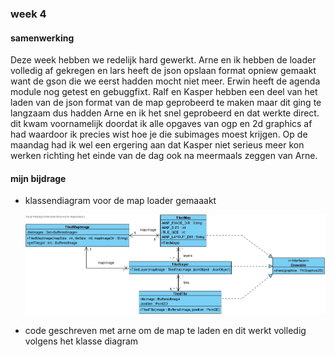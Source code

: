 ### week 4

#### samenwerking

Deze week hebben we redelijk hard gewerkt. Arne en ik hebben de loader
volledig af gekregen en lars heeft de json opslaan format opniew gemaakt
want de gson die we eerst hadden mocht niet meer. Erwin heeft de agenda
module nog getest en gebuggfixt. Ralf en Kasper hebben een deel van het
laden van de json format van de map geprobeerd te maken maar dit ging te
langzaam dus hadden Arne en ik het snel geprobeerd en dat werkte direct.
dit kwam voornamelijk doordat ik alle opgaves van ogp en 2d graphics af
had waardoor ik precies wist hoe je die subimages moest krijgen. Op de
maandag had ik wel een ergering aan dat Kasper niet serieus meer kon
werken richting het einde van de dag ook na meermaals zeggen van Arne.

#### mijn bijdrage

- klassendiagram voor de map loader gemaaakt

  ![](../Resources/TiledMap_Module_Class_Diagram.jpg)
- code geschreven met arne om de map te laden en dit werkt volledig
  volgens het klasse diagram